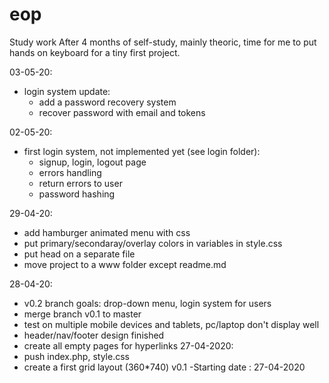 # eop
Study work
After 4 months of self-study, mainly theoric, time for me to put hands on keyboard for a tiny first project.

03-05-20: 
- login system update:
  - add a password recovery system
  - recover password with email and tokens

02-05-20:
- first login system, not implemented yet (see login folder):
  - signup, login, logout page
  - errors handling
  - return errors to user
  - password hashing

29-04-20:
- add hamburger animated menu with css
- put primary/secondaray/overlay colors in variables in style.css 
- put head on a separate file 
- move project to a www folder except readme.md

28-04-20:
- v0.2 branch goals: drop-down menu, login system for users
- merge branch v0.1 to master
- test on multiple mobile devices and tablets, pc/laptop don't display well
- header/nav/footer design finished
- create all empty pages for hyperlinks
27-04-2020: 
- push index.php, style.css  
- create a first grid layout (360*740)
v0.1 -Starting date : 27-04-2020 

